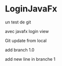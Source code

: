 # LoginJavaFx
un test de git

avec javafx login view
 
Git update from local

add branch 1.0

add new line in branche 1